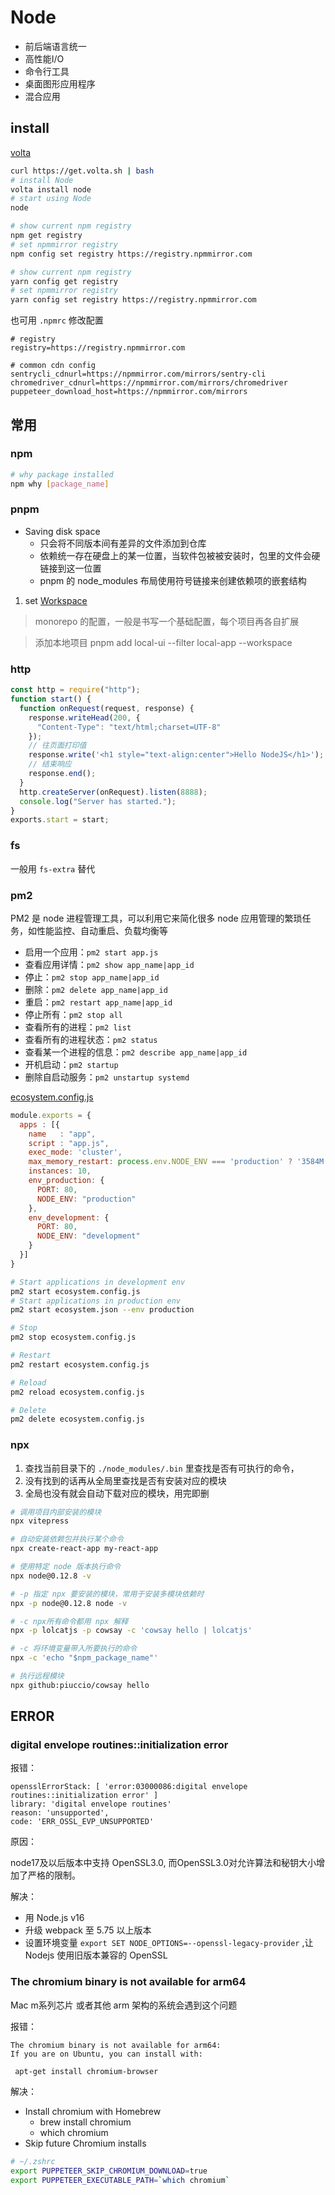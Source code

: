 # Node

- 前后端语言统一
- 高性能I/O
- 命令行工具
- 桌面图形应用程序
- 混合应用

## install

[volta](https://volta.sh/)

```bash
curl https://get.volta.sh | bash
# install Node
volta install node
# start using Node
node

# show current npm registry
npm get registry
# set npmmirror registry
npm config set registry https://registry.npmmirror.com

# show current npm registry
yarn config get registry
# set npmmirror registry
yarn config set registry https://registry.npmmirror.com
```

也可用 `.npmrc` 修改配置

```
# registry
registry=https://registry.npmmirror.com

# common cdn config
sentrycli_cdnurl=https://npmmirror.com/mirrors/sentry-cli
chromedriver_cdnurl=https://npmmirror.com/mirrors/chromedriver
puppeteer_download_host=https://npmmirror.com/mirrors
```

## 常用

### npm

```bash
# why package installed
npm why [package_name]
```

### pnpm

- Saving disk space
  - 只会将不同版本间有差异的文件添加到仓库
  - 依赖统一存在硬盘上的某一位置，当软件包被被安装时，包里的文件会硬链接到这一位置
  - pnpm 的 node_modules 布局使用符号链接来创建依赖项的嵌套结构

1. set [Workspace](https://pnpm.io/workspaces)

> monorepo 的配置，一般是书写一个基础配置，每个项目再各自扩展

> 添加本地项目  pnpm add local-ui --filter local-app --workspace

### http

```js
const http = require("http");
function start() {
  function onRequest(request, response) {
    response.writeHead(200, {
      "Content-Type": "text/html;charset=UTF-8"
    });
    // 往页面打印值
    response.write('<h1 style="text-align:center">Hello NodeJS</h1>');
    // 结束响应
    response.end();
  }
  http.createServer(onRequest).listen(8888);
  console.log("Server has started.");
}
exports.start = start;
```

### fs

一般用 `fs-extra` 替代

### pm2

PM2 是 node 进程管理工具，可以利用它来简化很多 node 应用管理的繁琐任务，如性能监控、自动重启、负载均衡等

- 启用一个应用：`pm2 start app.js`
- 查看应用详情：`pm2 show app_name|app_id`
- 停止：`pm2 stop app_name|app_id`
- 删除：`pm2 delete app_name|app_id`
- 重启：`pm2 restart app_name|app_id`
- 停止所有：`pm2 stop all`
- 查看所有的进程：`pm2 list`
- 查看所有的进程状态：`pm2 status`
- 查看某一个进程的信息：`pm2 describe app_name|app_id`
- 开机启动：`pm2 startup`
- 删除自启动服务：`pm2 unstartup systemd`

[ecosystem.config.js](https://pm2.keymetrics.io/docs/usage/application-declaration/)

```js
module.exports = {
  apps : [{
    name   : "app",
    script : "app.js",
    exec_mode: 'cluster',
    max_memory_restart: process.env.NODE_ENV === 'production' ? '3584M' : '2G',
    instances: 10,
    env_production: {
      PORT: 80,
      NODE_ENV: "production"
    },
    env_development: {
      PORT: 80,
      NODE_ENV: "development"
    }
  }]
}
```

```bash
# Start applications in development env
pm2 start ecosystem.config.js
# Start applications in production env
pm2 start ecosystem.json --env production

# Stop
pm2 stop ecosystem.config.js

# Restart
pm2 restart ecosystem.config.js

# Reload
pm2 reload ecosystem.config.js

# Delete
pm2 delete ecosystem.config.js
```

### npx

1. 查找当前目录下的 `./node_modules/.bin` 里查找是否有可执行的命令，
2. 没有找到的话再从全局里查找是否有安装对应的模块
3. 全局也没有就会自动下载对应的模块，用完即删

```bash
# 调用项目内部安装的模块
npx vitepress

# 自动安装依赖包并执行某个命令
npx create-react-app my-react-app

# 使用特定 node 版本执行命令
npx node@0.12.8 -v

# -p 指定 npx 要安装的模块，常用于安装多模块依赖时
npx -p node@0.12.8 node -v

# -c npx所有命令都用 npx 解释
npx -p lolcatjs -p cowsay -c 'cowsay hello | lolcatjs'

# -c 将环境变量带入所要执行的命令
npx -c 'echo "$npm_package_name"'

# 执行远程模块
npx github:piuccio/cowsay hello
```

## ERROR

### digital envelope routines::initialization error

报错：

```
opensslErrorStack: [ 'error:03000086:digital envelope routines::initialization error' ]
library: 'digital envelope routines'
reason: 'unsupported',
code: 'ERR_OSSL_EVP_UNSUPPORTED'
```

原因：

node17及以后版本中支持 OpenSSL3.0, 而OpenSSL3.0对允许算法和秘钥大小增加了严格的限制。

解决：

- 用 Node.js v16
- 升级 webpack 至 5.75 以上版本
- 设置环境变量 `export SET NODE_OPTIONS=--openssl-legacy-provider` ,让 Nodejs 使用旧版本兼容的 OpenSSL

### The chromium binary is not available for arm64

Mac m系列芯片 或者其他 arm 架构的系统会遇到这个问题

报错：

```
The chromium binary is not available for arm64:
If you are on Ubuntu, you can install with:

 apt-get install chromium-browser
```

解决：

- Install chromium with Homebrew
  - brew install chromium
  - which chromium
- Skip future Chromium installs

```bash
# ~/.zshrc
export PUPPETEER_SKIP_CHROMIUM_DOWNLOAD=true
export PUPPETEER_EXECUTABLE_PATH=`which chromium`
```
